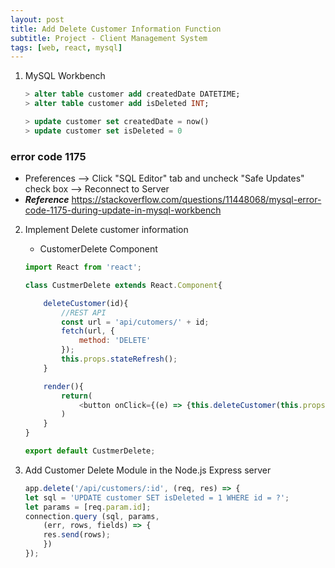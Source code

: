 ```yaml
---
layout: post
title: Add Delete Customer Information Function
subtitle: Project - Client Management System
tags: [web, react, mysql]
---
```


1. MySQL Workbench
    ```sql
    > alter table customer add createdDate DATETIME;
    > alter table customer add isDeleted INT;

    > update customer set createdDate = now()	
    > update customer set isDeleted = 0
    ```	
    
### error code 1175
- Preferences --> Click "SQL Editor" tab and uncheck "Safe Updates" check box --> Reconnect to Server
- ***Reference*** <https://stackoverflow.com/questions/11448068/mysql-error-code-1175-during-update-in-mysql-workbench>

2. Implement Delete customer information
    - CustomerDelete Component

    ```javascript
    import React from 'react';

    class CustmerDelete extends React.Component{

        deleteCustomer(id){
            //REST API
            const url = 'api/cutomers/' + id;
            fetch(url, {
                method: 'DELETE'
            });
            this.props.stateRefresh();
        }

        render(){
            return(
                <button onClick={(e) => {this.deleteCustomer(this.props.id)}}>Delete</button>
            )
        }
    }

    export default CustmerDelete;
    ```

3. Add Customer Delete Module in the Node.js Express server
    ```javascript
    app.delete('/api/customers/:id', (req, res) => {
    let sql = 'UPDATE customer SET isDeleted = 1 WHERE id = ?';
    let params = [req.param.id];
    connection.query (sql, params,
        (err, rows, fields) => {
        res.send(rows);
        })
    });
    ```